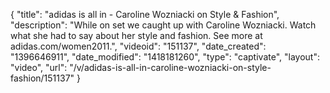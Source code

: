 {
    "title": "adidas is all in - Caroline Wozniacki on Style & Fashion",
    "description": "While on set we caught up with Caroline Wozniacki. Watch what she had to say about her style and fashion. See more at adidas.com\/women2011.",
    "videoid": "151137",
    "date_created": "1396646911",
    "date_modified": "1418181260",
    "type": "captivate",
    "layout": "video",
    "url": "\/v\/adidas-is-all-in-caroline-wozniacki-on-style-fashion\/151137"
}